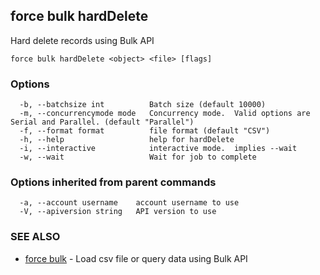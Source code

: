 ## force bulk hardDelete

Hard delete records using Bulk API

```
force bulk hardDelete <object> <file> [flags]
```

### Options

```
  -b, --batchsize int          Batch size (default 10000)
  -m, --concurrencymode mode   Concurrency mode.  Valid options are Serial and Parallel. (default "Parallel")
  -f, --format format          file format (default "CSV")
  -h, --help                   help for hardDelete
  -i, --interactive            interactive mode.  implies --wait
  -w, --wait                   Wait for job to complete
```

### Options inherited from parent commands

```
  -a, --account username    account username to use
  -V, --apiversion string   API version to use
```

### SEE ALSO

* [force bulk](force_bulk.md)	 - Load csv file or query data using Bulk API

